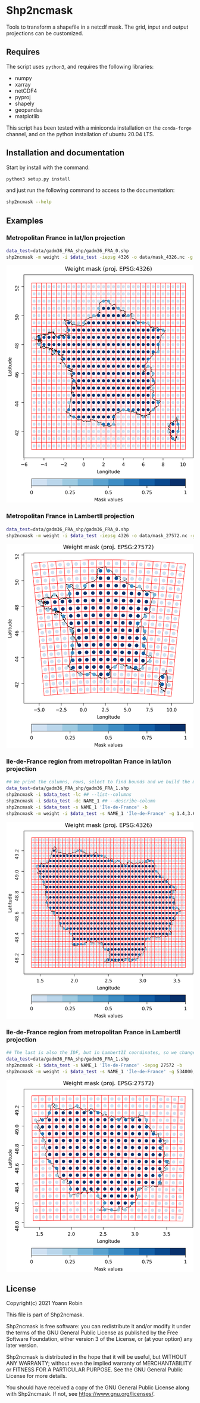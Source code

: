# Shp2ncmask

Tools to transform a shapefile in a netcdf mask. The grid, input and output
projections can be customized.

## Requires

The script uses `python3`, and requires the following libraries:

- numpy
- xarray
- netCDF4
- pyproj
- shapely
- geopandas
- matplotlib

This script has been tested with a miniconda installation on the `conda-forge`
channel, and on the python installation of ubuntu 20.04 LTS.

## Installation and documentation

Start by install with the command:

~~~bash
python3 setup.py install
~~~

and just run the following command to access to the documentation:

~~~bash
shp2ncmask --help
~~~


## Examples

### Metropolitan France in lat/lon projection

~~~bash
data_test=data/gadm36_FRA_shp/gadm36_FRA_0.shp
shp2ncmask -m weight -i $data_test -iepsg 4326 -o data/mask_4326.nc -g -5,10,0.5,41,52,0.5 -oepsg 4326 -fig figures/control_4326.png -fepsg 4326
~~~

![Alt](/figures/control_4326.png)

### Metropolitan France in LambertII projection

~~~bash
data_test=data/gadm36_FRA_shp/gadm36_FRA_0.shp
shp2ncmask -m weight -i $data_test -iepsg 4326 -o data/mask_27572.nc -g 60000,1196000,64000,1617000,2681000,64000 -oepsg 27572 -fig figures/control_27572_64km.png -fepsg 4326
~~~

![Alt](/figures/control_27572_64km.png)

### Ile-de-France region from metropolitan France in lat/lon projection

~~~bash
## We print the columns, rows, select to find bounds and we build the mask.
data_test=data/gadm36_FRA_shp/gadm36_FRA_1.shp
shp2ncmask -i $data_test -lc ## --list--columns
shp2ncmask -i $data_test -dc NAME_1 ## --describe-column
shp2ncmask -i $data_test -s NAME_1 'Île-de-France' -b
shp2ncmask -m weight -i $data_test -s NAME_1 'Île-de-France' -g 1.4,3.6,0.05,48.1,49.3,0.05 -o data/mask_IDF_4326.nc -fig figures/control_IDF_4326.png -fepsg 4326
~~~

![Alt](/figures/control_IDF_4326.png)


### Ile-de-France region from metropolitan France in LambertII projection

~~~bash
## The last is also the IDF, but in LambertII coordinates, so we change the input epsg to find the bounds
data_test=data/gadm36_FRA_shp/gadm36_FRA_1.shp
shp2ncmask -i $data_test -s NAME_1 'Île-de-France' -iepsg 27572 -b
shp2ncmask -m weight -i $data_test -s NAME_1 'Île-de-France' -g 534000,700000,8000,2340000,2480000,8000 -o data/mask_IDF_27572.nc -oepsg 27572 -fig figures/control_IDF_27572_8km.png -fepsg 4326
~~~

![Alt](/figures/control_IDF_27572_8km.png)


## License

Copyright(c) 2021 Yoann Robin

This file is part of Shp2ncmask.

Shp2ncmask is free software: you can redistribute it and/or modify
it under the terms of the GNU General Public License as published by
the Free Software Foundation, either version 3 of the License, or
(at your option) any later version.

Shp2ncmask is distributed in the hope that it will be useful,
but WITHOUT ANY WARRANTY; without even the implied warranty of
MERCHANTABILITY or FITNESS FOR A PARTICULAR PURPOSE.  See the
GNU General Public License for more details.

You should have received a copy of the GNU General Public License
along with Shp2ncmask.  If not, see <https://www.gnu.org/licenses/>.

